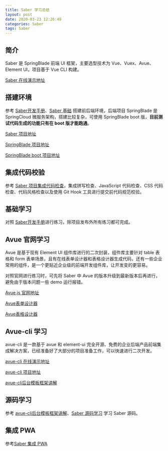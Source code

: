 ```yaml
---
title: Saber 学习总结
layout: post
date: 2020-03-23 12:26:49
categories: Saber
tags: Saber
---
```


## 简介

Saber 是 SpringBlade 前端 UI 框架，主要选型技术为 Vue、Vuex、Avue、Element UI，项目基于 Vue CLI 构建。

[Saber 在线演示地址](https://saber.bladex.vip/#/login)

## 搭建环境

参考 [Saber开发手册](https://www.kancloud.cn/smallchill/saber)、[Saber 基础](/2020/03/23/saber-base/) 搭建前后端环境，后端项目 SpringBlade 是 SpringCloud 微服务架构，搭建比较复杂，可使用 SpringBlade boot 版，**目前测试代码生成的功能只有在 boot 版才能跑通**。

[Saber 项目地址](https://gitee.com/smallc/Saber?_from=gitee_search)

[SpringBlade 项目地址](https://gitee.com/smallc/SpringBlade)

[SpringBlade boot 项目地址](https://gitee.com/smallc/SpringBlade/tree/2.0-boot/)

## 集成代码校验

参考 [Saber 项目集成代码检查](/2020/03/23/saber-lint/)，集成拼写检查、JavaScript 代码检查、CSS 代码检查、代码风格检查以及使用 Git Hook 工具进行提交前代码规范校验。

## 基础学习

对照 [Saber开发手册](https://www.kancloud.cn/smallchill/saber)进行练习，除项目发布外所有练习都可完成。

## Avue 官网学习

Avue 是基于现有 Element UI 组件库进行的二次封装，组件库主要针对 table 表格和 form 表单场景，且有在线表单设计器和表格设计器生成代码，还有一些企业常用的组件，是一个更贴近企业级的前端开发组件库，让开发变的更容易。

对照官网进行练习时，可先将 Saber 中 Avue 的版本升级到最新版本后再进行，避免由于版本问题一些 demo 运行报错。

[Avue.js 官网地址](https://avuejs.com/)

[Avue表单设计器](https://form.avuejs.com/)

[Avue表格设计器](https://crud.avuejs.com/)

## Avue-cli 学习

avue-cli 是一款基于 avue 和 element-ui 完全开源、免费的企业后端产品前端集成解决方案，已经准备好了大部分的项目准备工作，可以快速进行二次开发。

[avue-cli 在线演示地址](https://cli.avuejs.com/#/login)

[avue-cli 项目地址](https://gitee.com/smallweigit/avue-cli?_from=gitee_search)

[avue-cli后台模板框架讲解](https://www.kancloud.cn/smallwei/avue)

## 源码学习

参考 [avue-cli后台模板框架讲解](https://www.kancloud.cn/smallwei/avue)、[Saber 源码学习](/2020/03/23/saber-code/) 学习 Saber 源码。

## 集成 PWA

参考[Saber 集成 PWA](/2020/03/23/saber-pwa/)
